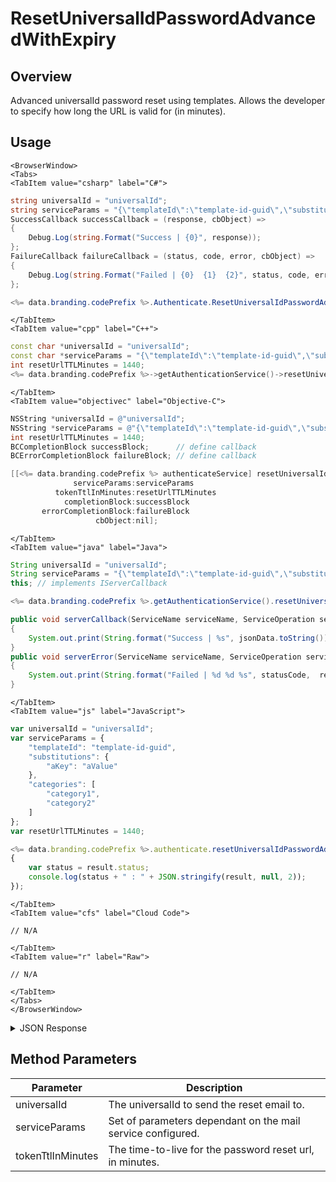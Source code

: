 # ResetUniversalIdPasswordAdvancedWithExpiry
## Overview
Advanced universalId password reset using templates. Allows the developer to specify how long the URL is valid for (in minutes).

<PartialServop service_name="authenticationV2" operation_name="RESET_UNIVERSAL_ID_PASSWORD_ADVANCED_WITH_EXPIRY" />

## Usage

```mdx-code-block
<BrowserWindow>
<Tabs>
<TabItem value="csharp" label="C#">
```

```csharp
string universalId = "universalId";
string serviceParams = "{\"templateId\":\"template-id-guid\",\"substitutions\":{\"aKey\":\"aValue\"},\"categories\":[\"category1\",\"category2\"]}";
SuccessCallback successCallback = (response, cbObject) =>
{
    Debug.Log(string.Format("Success | {0}", response));
};
FailureCallback failureCallback = (status, code, error, cbObject) =>
{
    Debug.Log(string.Format("Failed | {0}  {1}  {2}", status, code, error));
};

<%= data.branding.codePrefix %>.Authenticate.ResetUniversalIdPasswordAdvancedWithExpiry(universalId, serviceParams, resetUrlTTLMinutes, successCallback, failureCallback);
```

```mdx-code-block
</TabItem>
<TabItem value="cpp" label="C++">
```

```cpp
const char *universalId = "universalId";
const char *serviceParams = "{\"templateId\":\"template-id-guid\",\"substitutions\":{\"aKey\":\"aValue\"},\"categories\":[\"category1\",\"category2\"]}";
int resetUrlTTLMinutes = 1440;
<%= data.branding.codePrefix %>->getAuthenticationService()->resetUniversalIdPasswordAdvancedWithExpiry(universalId, serviceParams, resetUrlTTLMinutes, this);
```

```mdx-code-block
</TabItem>
<TabItem value="objectivec" label="Objective-C">
```

```objectivec
NSString *universalId = @"universalId";
NSString *serviceParams = @"{\"templateId\":\"template-id-guid\",\"substitutions\":{\"aKey\":\"aValue\"},\"categories\":[\"category1\",\"category2\"]}";
int resetUrlTTLMinutes = 1440;
BCCompletionBlock successBlock;      // define callback
BCErrorCompletionBlock failureBlock; // define callback

[[<%= data.branding.codePrefix %> authenticateService] resetUniversalIdPasswordAdvancedWithExpiry:universalId
              serviceParams:serviceParams
          tokenTtlInMinutes:resetUrlTTLMinutes
            completionBlock:successBlock
       errorCompletionBlock:failureBlock
                   cbObject:nil];
```

```mdx-code-block
</TabItem>
<TabItem value="java" label="Java">
```

```java
String universalId = "universalId";
String serviceParams = "{\"templateId\":\"template-id-guid\",\"substitutions\":{\"aKey\":\"aValue\"},\"categories\":[\"category1\",\"category2\"]}";
this; // implements IServerCallback

<%= data.branding.codePrefix %>.getAuthenticationService().resetUniversalIdPasswordAdvancedWithExpiry(universalId, serviceParams, resetUrlTTLMinutes, this);

public void serverCallback(ServiceName serviceName, ServiceOperation serviceOperation, JSONObject jsonData)
{
    System.out.print(String.format("Success | %s", jsonData.toString()));
}
public void serverError(ServiceName serviceName, ServiceOperation serviceOperation, int statusCode, int reasonCode, String jsonError)
{
    System.out.print(String.format("Failed | %d %d %s", statusCode,  reasonCode, jsonError.toString()));
}
```

```mdx-code-block
</TabItem>
<TabItem value="js" label="JavaScript">
```

```javascript
var universalId = "universalId";
var serviceParams = {
    "templateId": "template-id-guid",
    "substitutions": {
        "aKey": "aValue"
    },
    "categories": [
        "category1",
        "category2"
    ]
};
var resetUrlTTLMinutes = 1440;

<%= data.branding.codePrefix %>.authenticate.resetUniversalIdPasswordAdvancedWithExpiry(universalId, serviceParams, resetUrlTTLMinutes, result =>
{
	var status = result.status;
	console.log(status + " : " + JSON.stringify(result, null, 2));
});
```

```mdx-code-block
</TabItem>
<TabItem value="cfs" label="Cloud Code">
```

```cfscript
// N/A
```

```mdx-code-block
</TabItem>
<TabItem value="r" label="Raw">
```

```cfscript
// N/A
```

```mdx-code-block
</TabItem>
</Tabs>
</BrowserWindow>
```

<details>
<summary>JSON Response</summary>

```json
{
    "status": 200,
    "data": null
}
```
</details>

## Method Parameters
Parameter | Description
--------- | -----------
universalId | The universalId to send the reset email to.
serviceParams | Set of parameters dependant on the mail service configured.
tokenTtlInMinutes | The time-to-live for the password reset url, in minutes.


